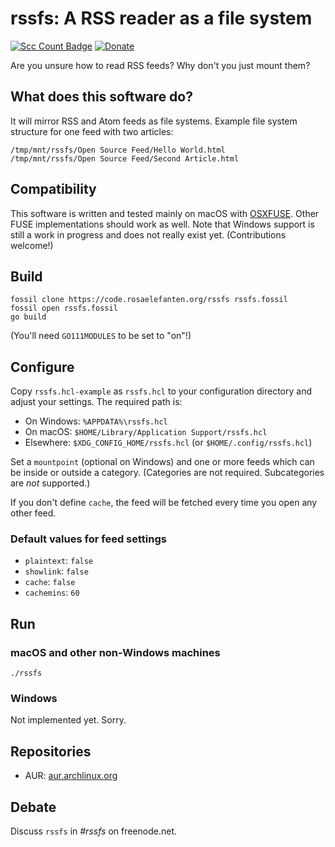 # rssfs: A RSS reader as a file system

[![Scc Count Badge](https://sloc.xyz/github/dertuxmalwieder/rssfs?category=code)](https://github.com/dertuxmalwieder/rssfs) [![Donate](https://img.shields.io/badge/Donate-PayPal-green.svg)](https://paypal.me/GebtmireuerGeld)

Are you unsure how to read RSS feeds? Why don\'t you just mount them?

## What does this software do?

It will mirror RSS and Atom feeds as file systems. Example file system
structure for one feed with two articles:

    /tmp/mnt/rssfs/Open Source Feed/Hello World.html
    /tmp/mnt/rssfs/Open Source Feed/Second Article.html

## Compatibility

This software is written and tested mainly on macOS with
[OSXFUSE](http://osxfuse.github.io). Other FUSE implementations should
work as well. Note that Windows support is still a work in progress and
does not really exist yet. (Contributions welcome!)

## Build

    fossil clone https://code.rosaelefanten.org/rssfs rssfs.fossil
    fossil open rssfs.fossil
    go build

(You\'ll need `GO111MODULES` to be set to \"on\"!)

## Configure

Copy `rssfs.hcl-example` as `rssfs.hcl` to your configuration directory
and adjust your settings. The required path is:

-   On Windows: `%APPDATA%\rssfs.hcl`
-   On macOS: `$HOME/Library/Application Support/rssfs.hcl`
-   Elsewhere: `$XDG_CONFIG_HOME/rssfs.hcl` (or `$HOME/.config/rssfs.hcl`)

Set a `mountpoint` (optional on Windows) and one or more feeds which can be inside or outside a category. (Categories are not required. Subcategories are *not* supported.)

If you don't define `cache`, the feed will be fetched every time you open any other feed.

### Default values for feed settings

* `plaintext`: `false`
* `showlink`: `false`
* `cache`: `false`
* `cachemins`: `60`

## Run

### macOS and other non-Windows machines

    ./rssfs

### Windows

Not implemented yet. Sorry.

## Repositories

- AUR: [aur.archlinux.org](https://aur.archlinux.org/packages/rssfs)

## Debate

Discuss `rssfs` in *#rssfs* on freenode.net.
